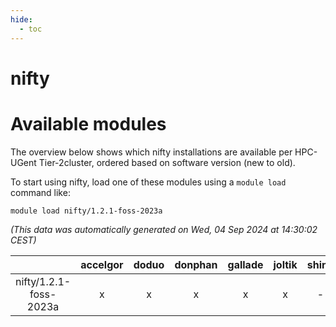 ```yaml
---
hide:
  - toc
---
```


nifty
=====

# Available modules


The overview below shows which nifty installations are available per HPC-UGent Tier-2cluster, ordered based on software version (new to old).

To start using nifty, load one of these modules using a `module load` command like:

```shell
module load nifty/1.2.1-foss-2023a
```

*(This data was automatically generated on Wed, 04 Sep 2024 at 14:30:02 CEST)*  

| |accelgor|doduo|donphan|gallade|joltik|shinx|skitty|
| :---: | :---: | :---: | :---: | :---: | :---: | :---: | :---: |
|nifty/1.2.1-foss-2023a|x|x|x|x|x|-|x|

